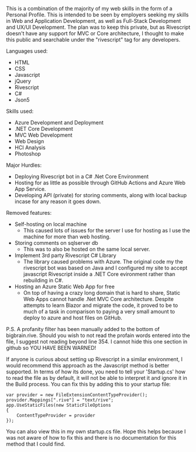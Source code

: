 This is a combination of the majority of my web skills in the form of a Personal Profile. This is intended to be seen by employers seeking my skills in Web and Application Development, as well as Full-Stack Development and UX/UI Development. The plan was to keep this private, but as Rivescript doesn't have any support for MVC or Core architecture, I thought to make this public and searchable under the "rivescript" tag for any developers.

Languages used:
- HTML
- CSS
- Javascript
- jQuery
- Rivescript
- C#
- Json5

Skills used:
- Azure Development and Deployment
- .NET Core Development
- MVC Web Development
- Web Design
- HCI Analysis
- Photoshop

Major Hurdles:
- Deploying Rivescript bot in a C# .Net Core Environment
- Hosting for as little as possible through GitHub Actions and Azure Web App Service.
- Developing API (private) for storing comments, along with local backup incase for any reason it goes down.

Removed features:
- Self-hosting on local machine
    - This caused lots of issues for the server I use for hosting as I use the machine for more than web hosting.
-  Storing comments on sqlserver db
    - This was to also be hosted on the same local server.
- Implement 3rd party Rivescript C# Library
    - The library caused problems with Azure. The original code my the rivescript bot was based on Java and I configured my site to accept javascript Rivescript inside a .NET Core evironment rather than rebuilding in C#.
- Hosting an Azure Static Web App for free
    - On top of having a crazy long domain that is hard to share, Static Web Apps cannot handle .Net MVC Core architecture. Despite attempts to learn Blazor and migrate the code, it proved to be to much of a task in comparison to paying a very small amount to deploy to azure and host files on GitHub.

P.S. A profanity filter has been manually added to the bottom of bigbrain.rive. Should you wish to not read the profain words entered into the file, I suggest not reading beyond line 354. I cannot hide this one section in github so YOU HAVE BEEN WARNED!


If anyone is curious about setting up Rivescript in a similar environment, I would recommend this approach as the Javascript method is better supported. In terms of how its done, you need to tell your 'Startup.cs' how to read the file as by default, it will not be able to interpret it and ignore it in the Build process. You can fix this by adding this to your startup file:
```
var provider = new FileExtensionContentTypeProvider();
provider.Mappings[".rive"] = "text/rive";
app.UseStaticFiles(new StaticFileOptions
{
    ContentTypeProvider = provider
});
```
You can also view this in my own startup.cs file. Hope this helps because I was not aware of how to fix this and there is no documentation for this method that I could find.
